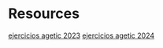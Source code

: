 # Resources

[ejercicios agetic 2023](https://ctf.cgii.gob.bo/challenges)
[ejercicios agetic 2024](https://uctf.cgii.gob.bo/challenges)

